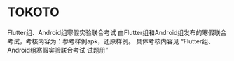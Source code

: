 # TOKOTO
Flutter组、Android组寒假实验联合考试
由Flutter组和Android组发布的寒假联合考试，考核内容为：参考样例apk，还原样例。
具体考核内容见 “Flutter组、Android组寒假实验联合考试 试题册”
